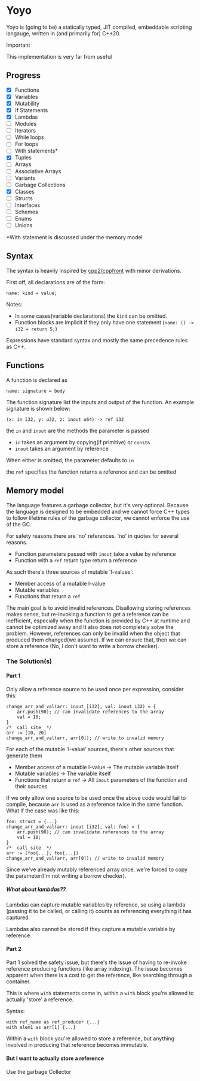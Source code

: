 # Yoyo

Yoyo is (going to be) a statically typed, JIT compiled, embeddable scripting
langauge, written in (and primarily for) C++20.

> [!IMPORTANT]
> This implementation is very far from useful

## Progress

- [x] Functions
- [x] Variables
- [x] Mutability
- [x] If Statements
- [x] Lambdas
- [ ] Modules
- [ ] Iterators
- [ ] While loops
- [ ] For loops
- [ ] With statements*
- [x] Tuples
- [ ] Arrays
- [ ] Associative Arrays
- [ ] Variants
- [ ] Garbage Collections
- [x] Classes
- [ ] Structs
- [ ] Interfaces
- [ ] Schemes
- [ ] Enums
- [ ] Unions

*With statement is discussed under the memory model

## Syntax

The syntax is heavily inspired by [cpp2/cppfront](https://github.com/hsutter/cppfront)
with minor derivations.

First off, all declarations are of the form:
```
name: kind = value;
```
Notes:
- In some cases(variable declarations) the `kind` can be omitted.
- Function blocks are implicit if they only have one statement 
(`name: () -> i32 = return 5;`)

Expressions have standard syntax and mostly the same precedence rules as C++.

## Functions

A function is declared as
```
name: signature = body
```
The function signature list the inputs and output of the function.
An example signature is shown below:
```
(x: in i32, y: u32, z: inout u64) -> ref i32
```
the `in` and `inout` are the methods the parameter is passed
- `in` takes an argument by copying(if primitive) or `const&`
- `inout` takes an argument by reference

When either is omitted, the parameter defaults to `in`

the `ref` specifies the function returns a reference and can be omitted
## Memory model

The language features a garbage collector, but it's very optional. Because
the language is designed to be embedded and we cannot force C++ types to
follow lifetime rules of the garbage collector, we cannot enforce the use of the
GC.

For safety reasons there are 'no' references. 'no' in quotes for several reasons.
- Function parameters passed with `inout` take a value by reference
- Function with a `ref` return type return a reference

As such there's three sources of mutable 'l-values':
- Member access of a mutable l-value
- Mutable variables
- Functions that return a `ref`

The main goal is to avoid invalid references. Disallowing storing references
makes sense, but re-invoking a function to get a reference can be inefficient,
especially when the function is provided by C++ at runtime and cannot be optimized
away and It also does not completely solve the problem. However, references can only be 
invalid when the object that produced them changed(we assume). If we can ensure that, 
then we can store a reference (No, I don't want to write a borrow checker).

### The Solution(s)

#### Part 1
Only allow a reference source to be used once per expression, consider this:
```
change_arr_and_val(arr: inout [i32], val: inout i32) = {
    arr.push(90); // can invalidate references to the array
    val = 10; 
}
/*  call site  */
arr := [10, 20]
change_arr_and_val(arr, arr[0]); // write to invalid memory
```
For each of the mutable 'l-value' sources, there's other sources that generate them
- Member access of a mutable l-value -> The mutable variable itself
- Mutable variables -> The variable itself
- Functions that return a `ref` -> All `inout` parameters of the function
and their sources

If we only allow one source to be used once the above code would fail to compile,
because `arr` is used as a reference twice in the same function. What if the case
was like this:
```
foo: struct = {...}
change_arr_and_val(arr: inout [i32], val: foo) = {
    arr.push(90); // can invalidate references to the array
    val = 10; 
}
/*  call site  */
arr := [foo{...}, foo{...}]
change_arr_and_val(arr, arr[0]); // write to invalid memory
```
Since we've already mutably referenced array once, we're forced to copy
the parameter(I'm not writing a borrow checker).

##### What about lambdas??

Lambdas can capture mutable variables by reference, so using a lambda
(passing it to be called, or calling it) counts as referencing everything it
has captured.

Lambdas also cannot be stored if they capture a mutable variable by reference

#### Part 2

Part 1 solved the safety issue, but there's the issue of having to re-invoke
reference producing functions (like array indexing). The issue becomes apparent
when there is a cost to get the reference, like searching through a container.

This is where `with` statements come in, within a `with` block you're allowed to
actually 'store' a reference.

Syntax:
```
with ref_name as ref_producer {...}
with elem1 as arr[1] {...}
```

Within a `with` block you're allowed to store a reference, but anything involved
in producing that reference becomes immutable.

#### But I want to actually store a reference

Use the garbage Collector


